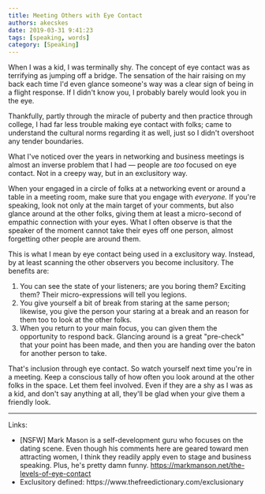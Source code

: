 ```yaml
---
title: Meeting Others with Eye Contact
authors: akecskes
date: 2019-03-31 9:41:23
tags: [speaking, words]
category: [Speaking]
---
```


<p>When I was a kid, I was terminally shy. The concept of eye contact was as terrifying as jumping off a bridge. The sensation of the hair raising on my back each time I'd even glance someone's way was a clear sign of being in a flight response. If I didn't know you, I probably barely would look you in the eye.</p>
<p>Thankfully, partly through the miracle of puberty and then practice through college, I had far less trouble making eye contact with folks; came to understand the cultural norms regarding it as well, just so I didn't overshoot any tender boundaries.</p>
<p>What I've noticed over the years in networking and business meetings is almost an inverse problem that I had — people are <em>too</em> focused on eye contact. Not in a creepy way, but in an exclusitory way. </p>

<p>When your engaged in a circle of folks at a networking event or around a table in a meeting room, make sure that you engage with <em>everyone. </em>If you're speaking, look not only at the main target of your comments, but also glance around at the other folks, giving them at least a micro-second of empathic connection with your eyes. What I often observe is that the speaker of the moment cannot take their eyes off one person, almost forgetting other people are around them.</p>
<p>This is what I mean by eye contact being used in a exclusitory way. Instead, by at least scanning the other observers you become inclusitory. The benefits are:</p>
<ol>
<li>You can see the state of your listeners; are you boring them? Exciting them? Their micro-expressions will tell you legions.</li>
<li>You give yourself a bit of break from staring at the same person; likewise, you give the person your staring at a break and an reason for them too to look at the other folks.</li>
<li>When you return to your main focus, you can given them the opportunity to respond back. Glancing around is a great "pre-check" that your point has been made, and then you are handing over the baton for another person to take.</li>
</ol>
<p>That's inclusion through eye contact. So watch yourself next time you're in a meeting. Keep a conscious tally of how often you look around at the other folks in the space. Let them feel involved. Even if they are a shy as I was as a kid, and don't say anything at all, they'll be glad when your give them a friendly look.</p>
<hr />
<p>Links:</p>
<ul>
<li>[NSFW] Mark Mason is a self-development guru who focuses on the dating scene. Even though his comments here are geared toward men attracting women, I think they readily apply even to stage and business speaking. Plus, he's pretty damn funny. <a href="https://markmanson.net/the-levels-of-eye-contact">https://markmanson.net/the-levels-of-eye-contact</a></li>
<li>Exclusitory defined: https://www.thefreedictionary.com/exclusionary</li>
</ul>